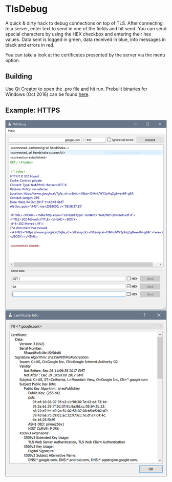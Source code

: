 # TlsDebug

A quick & dirty hack to debug connections on top of TLS. After connecting to a server, enter text to send in one of the fields and hit send. You can send special characters by using the HEX checkbox and entering their hex values. Data sent is logged in green, data received in blue, info messages in black and errors in red.

You can take a look at the certificates presented by the server via the menu option.

## Building

Use [Qt Creator](https://qt.io) to open the .pro file and hit run. Prebuilt binaries for Windows (Oct 2016) can be found [here](https://bbrandner.com/tlsdebug).

## Example: HTTPS

![Main View](doc/scr01.png)
![Certificate View](doc/scr02.png)